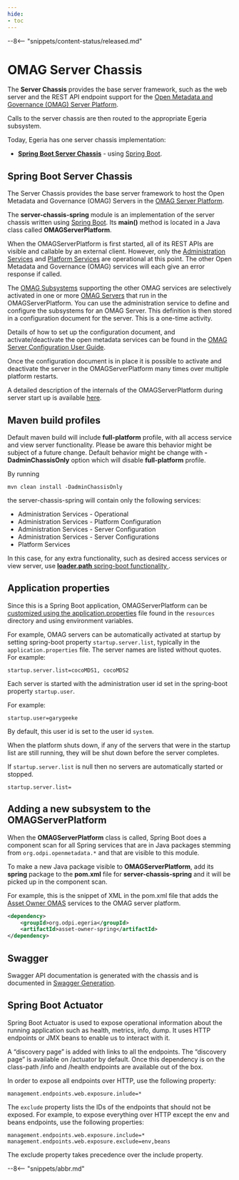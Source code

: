 ```yaml
---
hide:
- toc
---
```


<!-- SPDX-License-Identifier: CC-BY-4.0 -->
<!-- Copyright Contributors to the ODPi Egeria project 2020. -->

--8<-- "snippets/content-status/released.md"

# OMAG Server Chassis

The **Server Chassis** provides the base server framework, such as the web server and
the REST API endpoint support for the
[Open Metadata and Governance (OMAG) Server Platform](https://egeria.odpi.org/open-metadata-publication/website/omag-server). 


Calls to the server chassis
are then routed to the appropriate Egeria subsystem.

Today, Egeria has one server chassis implementation:

- **[Spring Boot Server Chassis](#spring-boot-server-chassis)** - using [Spring Boot](https://spring.io/projects/spring-boot).

## Spring Boot Server Chassis

The Server Chassis
provides the base server framework to host the Open Metadata
and Governance (OMAG) Servers in the
[OMAG Server Platform](/concepts/omag-server).  

The **server-chassis-spring** module is an implementation of the
server chassis written using [Spring Boot](/guides/contributor/runtime/#spring).
Its **main()** method is located in a Java class called **OMAGServerPlatform**.

When the OMAGServerPlatform is first started, all of its REST APIs
are visible and callable by an external client.
However, only the [Administration Services](/services/admin-services) 
and [Platform Services](/services/platform-services) are operational at this point.
The other Open Metadata and Governance (OMAG) services will each give an error response if called.

The [OMAG Subsystems](/concepts/omag-subsystem)
supporting the other OMAG services are selectively activated in one or more
[OMAG Servers](/concepts/omag-server) that run
in the OMAGServerPlatform.
You can use the administration service to define and configure the subsystems for an OMAG Server.
This definition is then stored in a configuration document for the server.  This is a one-time activity.

Details of how to set up the configuration document, and activate/deactivate
the open metadata services can be found in the 
[OMAG Server Configuration User Guide](/guides/admin).

Once the configuration document is in place it is possible to activate and deactivate the
server in the OMAGServerPlatform many times over multiple platform restarts.

A detailed description of the internals of the OMAGServerPlatform during server start up
is available [here](/concepts/omag-server-platform).

## Maven build profiles
Default maven build will include **full-platform** profile, with all access service 
and view server functionality. Please be aware this behavior might be subject of a future change.
Default behavior might be change with **-DadminChassisOnly** option which will disable **full-platform** profile.

By running 
```
mvn clean install -DadminChassisOnly
```
 the server-chassis-spring will contain only the following services:
 * Administration Services - Operational
 * Administration Services - Platform Configuration
 * Administration Services - Server Configuration
 * Administration Services - Server Configurations
 * Platform Services
 
 In this case, for any extra functionality, such as desired access services or view server, 
 use [ **loader.path** spring-boot functionality ](https://docs.spring.io/spring-boot/docs/current/reference/html/appendix-executable-jar-format.html#executable-jar-property-launcher-features).
 
 
## Application properties

Since this is a Spring Boot application, OMAGServerPlatform can be
[customized using the application.properties](https://docs.spring.io/spring-boot/docs/current/reference/html/common-application-properties.html)
file found in the `resources` directory and using environment variables.

For example, OMAG servers can be automatically activated at startup 
by setting spring-boot property `startup.server.list`, typically in the `application.properties` file.
The server names are listed without quotes.
For example:
```
startup.server.list=cocoMDS1, cocoMDS2
```
Each server is started with the administration user id set in the spring-boot property `startup.user`.

For example:
```
startup.user=garygeeke
```
By default, this user id is set to the user id `system`.

When the platform shuts down, if any of the servers that were in the startup list are still running,
they will be shut down before the server completes.

If `startup.server.list` is null then no servers are automatically started or stopped.
```
startup.server.list=
```

## Adding a new subsystem to the OMAGServerPlatform

When the **OMAGServerPlatform** class is called, Spring Boot does a component scan for all Spring
services that are in Java packages stemming from `org.odpi.openmetadata.*`
and that are visible to this module.

To make a new Java package visible to **OMAGServerPlatform**, add its **spring** package
to the **pom.xml** file for **server-chassis-spring** and it will be picked up in the component scan.

For example, this is the snippet of XML in the pom.xml file that adds the
[Asset Owner OMAS](/services/omas/asset-owner/overview) services
to the OMAG server platform.

```xml
<dependency>
    <groupId>org.odpi.egeria</groupId>
    <artifactId>asset-owner-spring</artifactId>
</dependency>
```

## Swagger

Swagger API documentation is generated with the chassis and is documented in [Swagger Generation](https://github.com/odpi/egeria/blob/master/open-metadata-implementation/server-chassis/server-chassis-spring/SwaggerGeneration.md).

## Spring Boot Actuator

Spring Boot Actuator is used to expose operational information about the running application such as health, metrics, info, dump. 
It uses HTTP endpoints or JMX beans to enable us to interact with it. 

A “discovery page” is added with links to all the endpoints. The “discovery page” is available on /actuator by default.
Once this dependency is on the class-path /info and /health endpoints are available out of the box. 

In order to expose all endpoints over HTTP, use the following property:
```
management.endpoints.web.exposure.inlude=*
```

The `exclude` property lists the IDs of the endpoints that should not be exposed.
For example, to expose everything over HTTP except the env and beans endpoints, use the following properties:
```
management.endpoints.web.exposure.include=*
management.endpoints.web.exposure.exclude=env,beans
```
The exclude property takes precedence over the include property.

--8<-- "snippets/abbr.md"